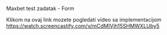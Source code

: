  Maxbet test zadatak - Form

 Klikom na ovaj link mozete pogledati video sa implementacijom
 https://watch.screencastify.com/v/mCdMIVjh15SHMWXLUby5 